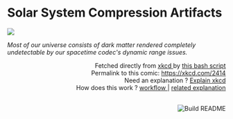 # <b>Solar System Compression Artifacts</b>

[![](https://imgs.xkcd.com/comics/solar_system_compression_artifacts.png)](https://xkcd.com/2414)

<i>Most of our universe consists of dark matter rendered completely undetectable by our spacetime codec&#39;s dynamic range issues.</i>

<div align="right">
  Fetched directly from
  <a href="https://xkcd.com">
    xkcd
  </a>
  by
  <a href="https://github.com/Vanille-N/Vanille-N/blob/master/fetch">
    this bash script
  </a>
</div>
<div align="right">
  Permalink to this comic:
  <a href="https://xkcd.com/2414">
    https://xkcd.com/2414
  </a>
</div>
<div align="right">
  Need an explanation ?
  <a href="https://www.explainxkcd.com/wiki/index.php/2414">
    Explain xkcd
  </a>
</div>
<div align="right">
  How does this work ?
  <a href="https://github.com/Vanille-N/Vanille-N/blob/master/.github/workflows/build.yml">
    workflow
  </a>
  |
  <a href="https://simonwillison.net/2020/Jul/10/self-updating-profile-readme/">
    related explanation
  </a>
</div><br>

<a href="https://github.com/Vanille-N/Vanille-N/actions"><img src="https://github.com/Vanille-N/Vanille-N/workflows/Build%20README/badge.svg" align="right" alt="Build README"></a>
